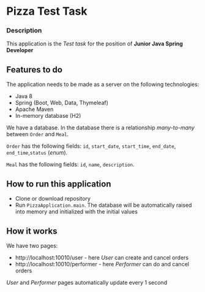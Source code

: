 # Pizza Test Task
### Description
This application is the *Test task* for the position of **Junior Java Spring Developer**

## Features to do
The application needs to be made as a server on the following technologies:
- Java 8
- Spring (Boot, Web, Data, Thymeleaf)
- Apache Maven
- In-memory database (H2)

We have a database. In the database there is a relationship *many-to-many* between `Order` and `Meal`.

`Order` has the following fields: `id`, `start_date`, `start_time`, `end_date`, `end_time`,`status` (*enum*).

`Meal` has the following fields: `id`, `name`, `description`.

## How to run this application
- Clone or download repository
- Run `PizzaApplication.main`. The database will be automatically raised into memory
  and initialized with the initial values

## How it works
We have two pages:
- http://localhost:10010/user - here *User* can create and cancel orders
- http://localhost:10010/performer - here *Performer* can do and cancel orders

*User* and *Performer* pages automatically update every 1 second